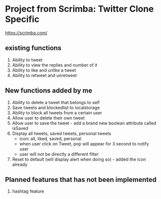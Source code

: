 # Project from Scrimba: Twitter Clone Specific
https://scrimba.com/

## existing functions
1. Ability to tweet
2. Ability to view the replies and number of it
3. Ability to like and unlike a tweet
4. Ability to retweet and unretweet

## New functions added by me
1. Ability to delete a tweet that belongs to self
2. Save tweets and blockedlist to localstorage
3. Ability to block all tweets from a certain user
3. Allow user to delete their own tweet
4. Allow user to save the tweet - add a brand new boolean attribute called isSaved
5. Display all tweets, saved tweets, personal tweets
    - icon: all, liked, saved, personal
    - when user click on Tweet, pop will appear for 3 second to notify user
    - user will not be directly a different filter
6. Reset to default (will display alert when doing so) - added the icon already

## Planned features that has not been implemented
1. hashtag feature